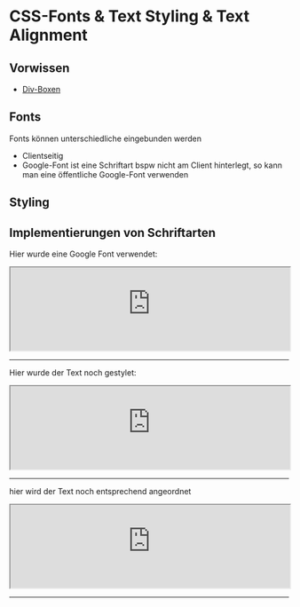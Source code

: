 # CSS-Fonts & Text Styling & Text Alignment

## Vorwissen
- [Div-Boxen](./05_Floating.md)
 
 ## Fonts
 Fonts können unterschiedliche eingebunden werden
 - Clientseitig
 - Google-Font
 ist eine Schriftart bspw nicht am Client hinterlegt, so kann man eine öffentliche Google-Font verwenden

 ## Styling


## Implementierungen von Schriftarten

 Hier wurde eine Google Font verwendet:
<iframe src="https://determined-varahamihira-d7b5b4.netlify.app/02_CSS/2.12+Fonts" width="100%"></iframe> <br>
<hr>

 Hier wurde der Text noch gestylet:
<iframe src="https://determined-varahamihira-d7b5b4.netlify.app/02_CSS/2.13+styling+text" width="100%"></iframe> <br>
<hr>


hier wird der Text noch entsprechend angeordnet
<iframe src="https://determined-varahamihira-d7b5b4.netlify.app/02_CSS/2.14+TextAnordnen" width="100%"></iframe> <br>
<hr>
